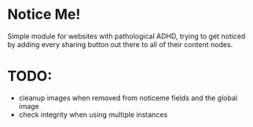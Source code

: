 Notice Me!
==========

Simple module for websites with pathological ADHD, trying to get noticed by adding every sharing button out there to all of their content nodes.

TODO:
======

- cleanup images when removed from noticeme fields and the global image
- check integrity when using multiple instances

